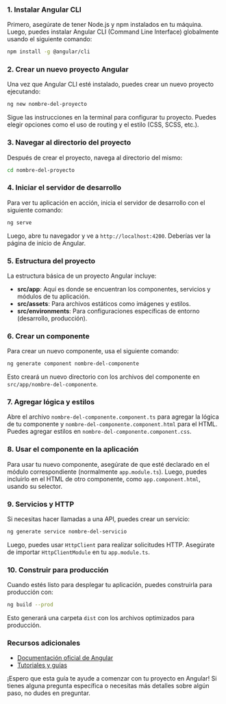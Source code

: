 ### 1. **Instalar Angular CLI**

Primero, asegúrate de tener Node.js y npm instalados en tu máquina. Luego, puedes instalar Angular CLI (Command Line Interface) globalmente usando el siguiente comando:

```bash
npm install -g @angular/cli
```

### 2. **Crear un nuevo proyecto Angular**

Una vez que Angular CLI esté instalado, puedes crear un nuevo proyecto ejecutando:

```bash
ng new nombre-del-proyecto
```

Sigue las instrucciones en la terminal para configurar tu proyecto. Puedes elegir opciones como el uso de routing y el estilo (CSS, SCSS, etc.).

### 3. **Navegar al directorio del proyecto**

Después de crear el proyecto, navega al directorio del mismo:

```bash
cd nombre-del-proyecto
```

### 4. **Iniciar el servidor de desarrollo**

Para ver tu aplicación en acción, inicia el servidor de desarrollo con el siguiente comando:

```bash
ng serve
```

Luego, abre tu navegador y ve a `http://localhost:4200`. Deberías ver la página de inicio de Angular.

### 5. **Estructura del proyecto**

La estructura básica de un proyecto Angular incluye:

- **src/app**: Aquí es donde se encuentran los componentes, servicios y módulos de tu aplicación.
- **src/assets**: Para archivos estáticos como imágenes y estilos.
- **src/environments**: Para configuraciones específicas de entorno (desarrollo, producción).

### 6. **Crear un componente**

Para crear un nuevo componente, usa el siguiente comando:

```bash
ng generate component nombre-del-componente
```

Esto creará un nuevo directorio con los archivos del componente en `src/app/nombre-del-componente`.

### 7. **Agregar lógica y estilos**

Abre el archivo `nombre-del-componente.component.ts` para agregar la lógica de tu componente y `nombre-del-componente.component.html` para el HTML. Puedes agregar estilos en `nombre-del-componente.component.css`.

### 8. **Usar el componente en la aplicación**

Para usar tu nuevo componente, asegúrate de que esté declarado en el módulo correspondiente (normalmente `app.module.ts`). Luego, puedes incluirlo en el HTML de otro componente, como `app.component.html`, usando su selector.

### 9. **Servicios y HTTP**

Si necesitas hacer llamadas a una API, puedes crear un servicio:

```bash
ng generate service nombre-del-servicio
```

Luego, puedes usar `HttpClient` para realizar solicitudes HTTP. Asegúrate de importar `HttpClientModule` en tu `app.module.ts`.

### 10. **Construir para producción**

Cuando estés listo para desplegar tu aplicación, puedes construirla para producción con:

```bash
ng build --prod
```

Esto generará una carpeta `dist` con los archivos optimizados para producción.

### Recursos adicionales

- [Documentación oficial de Angular](https://angular.io/docs)
- [Tutoriales y guías](https://angular.io/tutorial)

¡Espero que esta guía te ayude a comenzar con tu proyecto en Angular! Si tienes alguna pregunta específica o necesitas más detalles sobre algún paso, no dudes en preguntar.